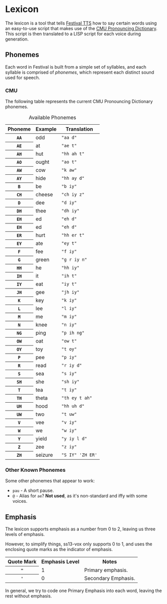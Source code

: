 # Lexicon

The lexicon is a tool that tells [Festival TTS](http://www.cstr.ed.ac.uk/projects/festival/) how to say certain words using
an easy-to-use script that makes use of the [CMU Pronouncing Dictionary](http://www.speech.cs.cmu.edu/cgi-bin/cmudict?).  
This script is then translated to a LISP script for each voice during generation.

## Phonemes

Each word in Festival is built from a simple set of syllables, and each syllable
is comprised of *phonemes*, which represent each distinct sound used for speech.

### CMU
The following table represents the current CMU Pronouncing Dictionary phonemes.

<table><thead><caption>Available Phonemes</caption><th>Phoneme</th><th>Example</th><th>Translation</th></thead>
<tbody>
<tr><th><code>AA</code></th><td>odd</td><td><code>"aa d"</code></tr>
<tr><th><code>AE</code></th><td>at</td><td><code>"ae t"</code></tr>
<tr><th><code>AH</code></th><td>hut</td><td><code>"hh ah t"</code></tr>
<tr><th><code>AO</code></th><td>ought</td><td><code>"ao t"</code></tr>
<tr><th><code>AW</code></th><td>cow</td><td><code>"k aw"</code></tr>
<tr><th><code>AY</code></th><td>hide</td><td><code>"hh ay d"</code></tr>
<tr><th><code>B</code></th><td>be</td><td><code>"b iy"</code></tr>
<tr><th><code>CH</code></th><td>cheese</td><td><code>"ch iy z"</code></tr>
<tr><th><code>D</code></th><td>dee</td><td><code>"d iy"</code></tr>
<tr><th><code>DH</code></th><td>thee</td><td><code>"dh iy"</code></tr>
<tr><th><code>EH</code></th><td>ed</td><td><code>"eh d"</code></tr>
<tr><th><code>EH</code></th><td>ed</td><td><code>"eh d"</code></tr>
<tr><th><code>ER</code></th><td>hurt</td><td><code>"hh er t"</code></tr>
<tr><th><code>EY</code></th><td>ate</td><td><code>"ey t"</code></tr>
<tr><th><code>F</code></th><td>fee</td><td><code>"f iy"</code></tr>
<tr><th><code>G</code></th><td>green</td><td><code>"g r iy n"</code></tr>
<tr><th><code>HH</code></th><td>he</td><td><code>"hh iy"</code></tr>
<tr><th><code>IH</code></th><td>it</td><td><code>"ih t"</code></tr>
<tr><th><code>IY</code></th><td>eat</td><td><code>"iy t"</code></tr>
<tr><th><code>JH</code></th><td>gee</td><td><code>"jh iy"</code></tr>
<tr><th><code>K</code></th><td>key</td><td><code>"k iy"</code></tr>
<tr><th><code>L</code></th><td>lee</td><td><code>"l iy"</code></tr>
<tr><th><code>M</code></th><td>me</td><td><code>"m iy"</code></tr>
<tr><th><code>N</code></th><td>knee</td><td><code>"n iy"</code></tr>
<tr><th><code>NG</code></th><td>ping</td><td><code>"p ih ng"</code></tr>
<tr><th><code>OW</code></th><td>oat</td><td><code>"ow t"</code></tr>
<tr><th><code>OY</code></th><td>toy</td><td><code>"t oy"</code></tr>
<tr><th><code>P</code></th><td>pee</td><td><code>"p iy"</code></tr>
<tr><th><code>R</code></th><td>read</td><td><code>"r iy d"</code></tr>
<tr><th><code>S</code></th><td>sea</td><td><code>"s iy"</code></tr>
<tr><th><code>SH</code></th><td>she</td><td><code>"sh iy"</code></tr>
<tr><th><code>T</code></th><td>tea</td><td><code>"t iy"</code></tr>
<tr><th><code>TH</code></th><td>theta</td><td><code>"th ey t ah"</code></tr>
<tr><th><code>UH</code></th><td>hood</td><td><code>"hh uh d"</code></tr>
<tr><th><code>UW</code></th><td>two</td><td><code>"t uw"</code></tr>
<tr><th><code>V</code></th><td>vee</td><td><code>"v iy"</code></tr>
<tr><th><code>W</code></th><td>we</td><td><code>"w iy"</code></tr>
<tr><th><code>Y</code></th><td>yield</td><td><code>"y iy l d"</code></tr>
<tr><th><code>Z</code></th><td>zee</td><td><code>"z iy"</code></tr>
<tr><th><code>ZH</code></th><td>seizure</td><td><code>"S IY" 'ZH ER'</code></tr>
</tbody>
</table>

### Other Known Phonemes
Some other phonemes that appear to work:

* <code>pau</code> - A short pause.
* <code>@</code> - Alias for <code>ae</code>? **Not used**, as it's non-standard and iffy with some voices.

## Emphasis

The lexicon supports emphasis as a number from 0 to 2, leaving us three levels of emphasis.

However, to simplify things, ss13-vox only supports 0 to 1, and uses the enclosing quote marks as the indicator of emphasis.

<table>
<tr><th>Quote Mark</th><th>Emphasis Level</th><th>Notes</th></tr>
<tr><th><code>"</code></th><td>1</td><td>Primary emphasis.</td></tr>
<tr><th><code>'</code></th><td>0</td><td>Secondary Emphasis.</td></tr>
</table>

In general, we try to code one Primary Emphasis into each word, leaving the rest without emphasis.
